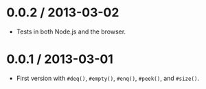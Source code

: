 0.0.2 / 2013-03-02
==================

  * Tests in both Node.js and the browser.

0.0.1 / 2013-03-01
==================

  * First version with `#deq()`, `#empty()`, `#enq()`, `#peek()`, and
    `#size()`.
